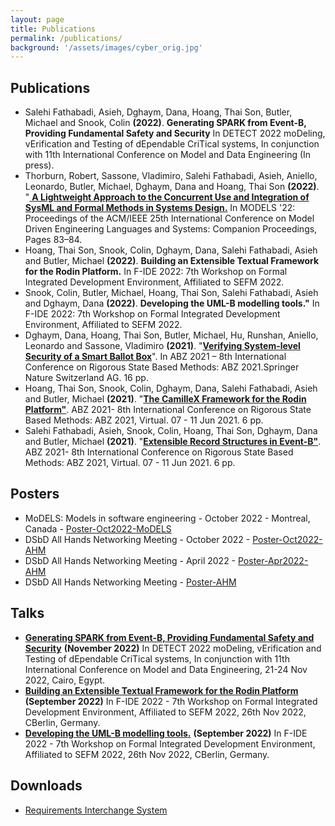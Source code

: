 ```yaml
---
layout: page
title: Publications
permalink: /publications/
background: '/assets/images/cyber_orig.jpg'
---
```


## Publications
* Salehi Fathabadi, Asieh, Dghaym, Dana, Hoang, Thai Son, Butler, Michael and Snook, Colin <b>(2022)</b>. <b>Generating SPARK from Event-B, Providing
Fundamental Safety and Security</b> In DETECT 2022 moDeling, vErification and Testing of dEpendable CriTical systems, In conjunction with 11th International Conference on Model and Data Engineering (In press).
* Thorburn, Robert, Sassone, Vladimiro, Salehi Fathabadi, Asieh, Aniello, Leonardo, Butler, Michael, Dghaym, Dana and Hoang, Thai Son <b>(2022)</b>. "<a href="https://dl.acm.org/doi/abs/10.1145/3550356.3559577"> <b>A Lightweight Approach to the Concurrent Use and Integration of
SysML and Formal Methods in Systems Design.</b></a> In MODELS '22: Proceedings of the ACM/IEEE 25th International Conference on Model Driven Engineering Languages and Systems: Companion Proceedings, Pages 83–84.
* Hoang, Thai Son, Snook, Colin, Dghaym, Dana, Salehi Fathabadi, Asieh and Butler, Michael <b>(2022)</b>. <b>Building an Extensible Textual Framework for the Rodin Platform.</b> In F-IDE 2022: 7th Workshop on Formal Integrated Development Environment, Affiliated to SEFM 2022.
* Snook, Colin, Butler, Michael, Hoang, Thai Son, Salehi Fathabadi, Asieh and Dghaym, Dana <b>(2022)</b>. <b>Developing the UML-B modelling tools."</b> In F-IDE 2022: 7th Workshop on Formal Integrated Development Environment, Affiliated to SEFM 2022.
* Dghaym, Dana, Hoang, Thai Son, Butler, Michael, Hu, Runshan, Aniello, Leonardo and Sassone, Vladimiro <b>(2021)</b>. "<a href="https://eprints.soton.ac.uk/448223/"><b>Verifying System-level Security of a Smart Ballot Box</b></a>". In ABZ 2021 – 8th International Conference on Rigorous State Based Methods: ABZ 2021.Springer Nature Switzerland AG. 16 pp.
* Hoang, Thai Son, Snook, Colin, Dghaym, Dana, Salehi Fathabadi, Asieh and Butler, Michael <b>(2021)</b>. "<a href="https://eprints.soton.ac.uk/448174/"><b>The CamilleX Framework for the Rodin Platform"</b></a>. ABZ 2021- 8th International Conference on Rigorous State Based Methods: ABZ 2021, Virtual. 07 - 11 Jun 2021. 6 pp. 
* Salehi Fathabadi, Asieh, Snook, Colin, Hoang, Thai Son, Dghaym, Dana and Butler, Michael <b>(2021)</b>. "<a href="https://eprints.soton.ac.uk/448194/"><b>Extensible Record Structures in Event-B"</b></a>. ABZ 2021- 8th International Conference on Rigorous State Based Methods: ABZ 2021, Virtual. 07 - 11 Jun 2021. 6 pp.  

## Posters
* MoDELS: Models in software engineering - October 2022 - Montreal, Canada - <a href ="/files/Models_RIS_Poster.pdf">Poster-Oct2022-MoDELS</a>
* DSbD All Hands Networking Meeting - October 2022 - <a href ="/files/DSbD_All_Hands_event_Oct2022.pdf">Poster-Oct2022-AHM</a>
* DSbD All Hands Networking Meeting - April 2022 - <a href ="/files/DSbD_All_Hands_event_April2022.pdf">Poster-Apr2022-AHM</a>
* DSbD All Hands Networking Meeting - <a href ="/files/DSbD_Networking_Poster.pdf">Poster-AHM</a>

## Talks
* <a href ="/files/DETECT22_SPARK_CG.pdf"><b>Generating SPARK from Event-B, Providing Fundamental Safety and Security</b></a> <b>(November 2022)</b> In DETECT 2022 moDeling, vErification and Testing of dEpendable CriTical systems, In conjunction with 11th International Conference on Model and Data Engineering, 21-24 Nov 2022, Cairo, Egypt.
* <a href ="/F-IDE2022-CamilleX.pdf"><b>Building an Extensible Textual Framework for the Rodin Platform</b></a> <b>(September 2022)</b> In F-IDE 2022 - 7th Workshop on Formal Integrated Development Environment, Affiliated to SEFM 2022, 26th Nov 2022, CBerlin, Germany.
* <a href ="/F-IDE2022-UML.pdf"><b>Developing the UML-B modelling tools.</b></a> <b>(September 2022)</b> In F-IDE 2022 - 7th Workshop on Formal Integrated Development Environment, Affiliated to SEFM 2022, 26th Nov 2022, CBerlin, Germany.

## Downloads
* <a href ="https://drive.google.com/file/d/19dBebvhQfabv3831DCcIXfVA_iL0MTBp/view?usp=sharing">Requirements Interchange System</a>
